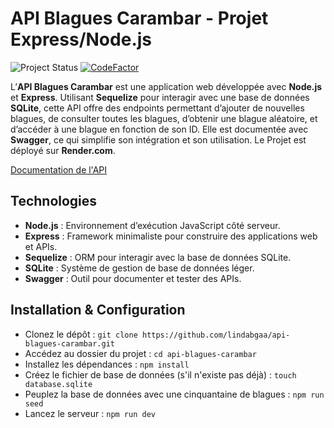 # API Blagues Carambar - Projet Express/Node.js

![Project Status](https://img.shields.io/badge/Project%20Status-Finished-green)
[![CodeFactor](https://www.codefactor.io/repository/github/lindabgaa/api-blagues-carambar/badge)](https://www.codefactor.io/repository/github/lindabgaa/api-blagues-carambar)

L’**API Blagues Carambar** est une application web développée avec **Node.js** et **Express**. Utilisant **Sequelize** pour interagir avec une base de données **SQLite**, cette API offre des endpoints permettant d’ajouter de nouvelles blagues, de consulter toutes les blagues, d’obtenir une blague aléatoire, et d’accéder à une blague en fonction de son ID. Elle est documentée avec **Swagger**, ce qui simplifie son intégration et son utilisation. Le Projet est déployé sur **Render.com**.

[Documentation de l'API](https://blagues-carambar-api.onrender.com/api/v1/docs/)

## Technologies

- **Node.js** : Environnement d’exécution JavaScript côté serveur.
- **Express** : Framework minimaliste pour construire des applications web et APIs.
- **Sequelize** : ORM pour interagir avec la base de données SQLite.
- **SQLite** : Système de gestion de base de données léger.
- **Swagger** : Outil pour documenter et tester des APIs.

## Installation & Configuration

- Clonez le dépôt : `git clone https://github.com/lindabgaa/api-blagues-carambar.git`
- Accédez au dossier du projet : `cd api-blagues-carambar`
- Installez les dépendances : `npm install`
- Créez le fichier de base de données (s'il n'existe pas déjà) : `touch database.sqlite`
- Peuplez la base de données avec une cinquantaine de blagues : `npm run seed`
- Lancez le serveur : `npm run dev`
